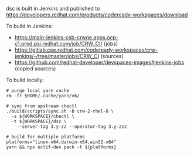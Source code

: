 dsc is built in Jenkins and published to https://developers.redhat.com/products/codeready-workspaces/download

To build in Jenkins:

* https://main-jenkins-csb-crwqe.apps.ocp-c1.prod.psi.redhat.com/job/CRW_CI/ (jobs)
* https://gitlab.cee.redhat.com/codeready-workspaces/crw-jenkins/-/tree/master/jobs/CRW_CI (sources)
* https://github.com/redhat-developer/devspaces-images#jenkins-jobs (copied sources)

To build locally:

```
# purge local yarn cache
rm -fr $HOME/.cache/yarn/v6/

# sync from upstream chectl
./build/scripts/sync.sh -b crw-2-rhel-8 \
  -s ${WORKSPACE}/chectl \
  -t ${WORKSPACE}/dsc \
	--server-tag 3.y-zz --operator-tag 3.y-zzz

# build for multiple platforms
platforms="linux-x64,darwin-x64,win32-x64"
yarn && npx oclif-dev pack -t ${platforms}
```
